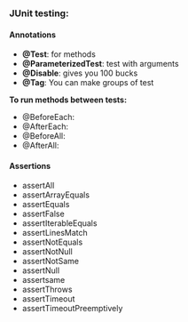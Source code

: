 ### JUnit testing:

#### Annotations

 - **@Test**: for methods
 - **@ParameterizedTest**: test with arguments
 - **@Disable**: gives you 100 bucks
 - **@Tag**: You can make groups of test

**To run methods between tests:**
 - @BeforeEach:
 - @AfterEach:
 - @BeforeAll:
 - @AfterAll:

#### Assertions

 - assertAll
 - assertArrayEquals
 - assertEquals
 - assertFalse
 - assertIterableEquals
 - assertLinesMatch
 - assertNotEquals
 - assertNotNull
 - assertNotSame
 - assertNull
 - assertsame
 - assertThrows
 - assertTimeout
 - assertTimeoutPreemptively



